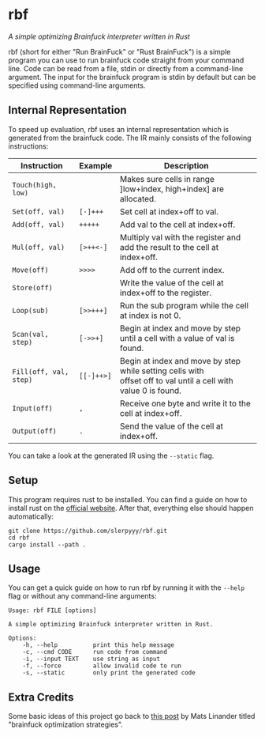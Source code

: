# rbf
*A simple optimizing Brainfuck interpreter written in Rust*

rbf (short for either "Run BrainFuck" or "Rust BrainFuck") is a simple program you can use to run brainfuck code straight from your command line. Code can be read from a file, stdin or directly from a command-line argument. The input for the brainfuck program is stdin by default but can be specified using command-line arguments.

## Internal Representation

To speed up evaluation, rbf uses an internal representation which is generated from the brainfuck code. The IR mainly consists of the following instructions:

| Instruction | Example | Description |
|---|---|---|
| `Touch(high, low)` | | Makes sure cells in range ]low+index, high+index] are allocated. |
| `Set(off, val)` | `[-]+++` | Set cell at index+off to val. |
| `Add(off, val)` | `+++++` | Add val to the cell at index+off. |
| `Mul(off, val)` | `[>++<-]` | Multiply val with the register and add the result to the cell at index+off. |
| `Move(off)` | `>>>>` | Add off to the current index. |
| `Store(off)` | | Write the value of the cell at index+off to the register. |
| `Loop(sub)` | `[>>+++]` | Run the sub program while the cell at index is not 0. |
| `Scan(val, step)` | `[->>+]` | Begin at index and move by step until a cell with a value of val is found. |
| `Fill(off, val, step)` | `[[-]++>]` | Begin at index and move by step while setting cells with<br>offset off to val until a cell with value 0 is found. |
| `Input(off)` | `,` | Receive one byte and write it to the cell at index+off. |
| `Output(off)` | `.` | Send the value of the cell at index+off. |

You can take a look at the generated IR using the `--static` flag.

## Setup

This program requires rust to be installed. You can find a guide on how to install rust on the [official website](https://www.rust-lang.org/learn/get-started). After that, everything else should happen automatically:

```
git clone https://github.com/slerpyyy/rbf.git
cd rbf
cargo install --path .
```

## Usage

You can get a quick guide on how to run rbf by running it with the `--help` flag or without any command-line arguments:

```
Usage: rbf FILE [options]

A simple optimizing Brainfuck interpreter written in Rust.

Options:
    -h, --help          print this help message
    -c, --cmd CODE      run code from command
    -i, --input TEXT    use string as input
    -f, --force         allow invalid code to run
    -s, --static        only print the generated code
```

## Extra Credits

Some basic ideas of this project go back to [this post](http://calmerthanyouare.org/2015/01/07/optimizing-brainfuck.html) by Mats Linander titled "brainfuck optimization strategies".
